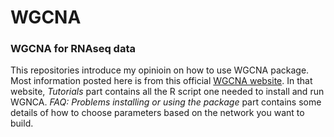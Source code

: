 # WGCNA
### WGCNA for RNAseq data
This repositories introduce my opinioin on how to use WGCNA package. Most information posted here is from this official [WGCNA website]( https://horvath.genetics.ucla.edu/html/CoexpressionNetwork/Rpackages/WGCNA/index.html).
In that website, *Tutorials* part contains all the R script one needed to install and run WGNCA. *FAQ: Problems installing or using the package* part contains some details of how to choose parameters based on the network you want to build. 

